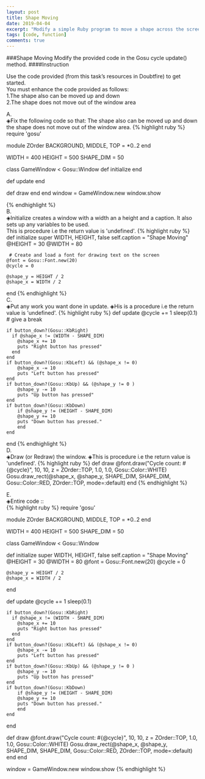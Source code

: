 ```yaml
---
layout: post
title: Shape Moving
date: 2019-04-04
excerpt: "Modify a simple Ruby program to move a shape across the screen."
tags: [code, function]
comments: true
---
```


###Shape Moving
Modify the provided code in the Gosu cycle update() method.
####Instruction

Use the code provided (from this task’s resources in Doubtfire) to get started.<br>
You must enhance the code provided as follows:<br>
1.The shape also can be moved up and down<br>
2.The shape does not move out of the window area<br>

A.<br>
◈Fix the following code so that:
The shape also can be moved up and down the shape does not move out of the window area.
{% highlight ruby %}
require 'gosu'

module ZOrder
  BACKGROUND, MIDDLE, TOP = *0..2
end

WIDTH = 400
HEIGHT = 500
SHAPE_DIM = 50

class GameWindow < Gosu::Window
  def initialize
  end
  
  def update
  end
  
  def draw
  end
 end
window = GameWindow.new
window.show

{% endhighlight %}
<br>
B.<br>
◈Initialize creates a window with a width an a height and a caption. It also sets up any variables to be used.<br>
This is procedure i.e the return value is 'undefined'.
{% highlight ruby %}
def initialize
    super WIDTH, HEIGHT, false
    self.caption = "Shape Moving"
    @HEIGHT = 30
    @WIDTH = 80

     # Create and load a font for drawing text on the screen
    @font = Gosu::Font.new(20)
    @cycle = 0

    @shape_y = HEIGHT / 2
    @shape_x = WIDTH / 2
  end
{% endhighlight %}
<br>
C.<br>
◈Put any work you want done in update.
◈His is a procedure i.e the return value is 'undefined'.
{% highlight ruby %}
def update
    @cycle += 1
    sleep(0.1) # give a break

    if button_down?(Gosu::KbRight)
      if @shape_x != (WIDTH - SHAPE_DIM)
        @shape_x += 10
        puts "Right button has pressed"
      end
    end
    if button_down?(Gosu::KbLeft) && (@shape_x != 0)
        @shape_x -= 10
        puts "Left button has pressed"
    end
    if button_down?(Gosu::KbUp) && (@shape_y != 0 )
        @shape_y -= 10
        puts "Up button has pressed"
    end
    if button_down?(Gosu::KbDown)
        if @shape_y != (HEIGHT - SHAPE_DIM)
        @shape_y += 10
        puts "Down button has pressed."
        end
    end

  end
{% endhighlight %}
<br>
D.<br>
◈Draw (or Redraw) the window.
◈This is procedure i.e the return value is 'undefined'.
{% highlight ruby %}
  def draw
    @font.draw("Cycle count: #{@cycle}", 10, 10, z = ZOrder::TOP, 1.0, 1.0, Gosu::Color::WHITE)
    Gosu.draw_rect(@shape_x, @shape_y, SHAPE_DIM, SHAPE_DIM, Gosu::Color::RED, ZOrder::TOP, mode=:default)
  end
{% endhighlight %}
<br>

E.<br>
◈Entire code ::
<br>
{% highlight ruby %}
require 'gosu'

module ZOrder
  BACKGROUND, MIDDLE, TOP = *0..2
end

WIDTH = 400
HEIGHT = 500
SHAPE_DIM = 50

class GameWindow < Gosu::Window

  def initialize
    super WIDTH, HEIGHT, false
    self.caption = "Shape Moving"
    @HEIGHT = 30
    @WIDTH = 80
    @font = Gosu::Font.new(20)
    @cycle = 0

    @shape_y = HEIGHT / 2
    @shape_x = WIDTH / 2
  end
  
  def update
    @cycle += 1
    sleep(0.1)

    if button_down?(Gosu::KbRight)
      if @shape_x != (WIDTH - SHAPE_DIM)
        @shape_x += 10
        puts "Right button has pressed"
      end
    end
    if button_down?(Gosu::KbLeft) && (@shape_x != 0)
        @shape_x -= 10
        puts "Left button has pressed"
    end
    if button_down?(Gosu::KbUp) && (@shape_y != 0 )
        @shape_y -= 10
        puts "Up button has pressed"
    end
    if button_down?(Gosu::KbDown)
        if @shape_y != (HEIGHT - SHAPE_DIM)
        @shape_y += 10
        puts "Down button has pressed."
        end
    end

  end

  def draw
    @font.draw("Cycle count: #{@cycle}", 10, 10, z = ZOrder::TOP, 1.0, 1.0, Gosu::Color::WHITE)
    Gosu.draw_rect(@shape_x, @shape_y, SHAPE_DIM, SHAPE_DIM, Gosu::Color::RED, ZOrder::TOP, mode=:default)
  end
end

window = GameWindow.new
window.show
{% endhighlight %}

